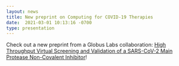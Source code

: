 ```yaml
---
layout: news
title: New preprint on Computing for COVID-19 Therapies
date:  2021-03-01 10:13:16 -0700
type: presentation
---
```


Check out a new preprint from a Globus Labs collaboration: [High Throughput Virtual Screening and Validation of a SARS-CoV-2 Main Protease Non-Covalent Inhibitor](https://www.biorxiv.org/content/10.1101/2021.03.27.437323v1.abstract)!
